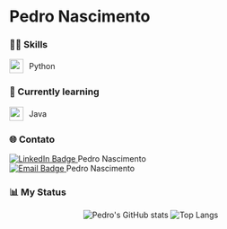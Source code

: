 # Pedro Nascimento

### 👨‍💻 Skills
<div style="display: flex; align-items: center;">
  <img src="https://cdn.jsdelivr.net/gh/devicons/devicon/icons/python/python-original.svg" width="25" style="margin-right: 10px;"/>
  <span>Python</span>
</div>

### 📘 Currently learning
<div style="display: flex; align-items: center;">
  <img src="https://cdn.jsdelivr.net/gh/devicons/devicon/icons/java/java-original.svg" width="25" style="margin-right: 10px;"/>
  <span>Java</span>
</div>

### 🌐 Contato
<a href="https://www.linkedin.com/in/pedro-nascimento-silva-7157a137b/" target="_blank">
  <img src="https://img.shields.io/badge/-LINKEDIN-blue?style=for-the-badge&logo=Linkedin&logoColor=white" alt="LinkedIn Badge"/>
</a> Pedro Nascimento
<br>
<a href="mailto:pedrosilva2302@outlook.com" target="_blank">
  <img src="https://img.shields.io/badge/-EMAIL-D14836?style=for-the-badge&logo=microsoft-outlook&logoColor=white" alt="Email Badge"/>
</a> Pedro Nascimento

### 📊 My Status
<div align="center">
  <img src="https://github-readme-stats.vercel.app/api?username=pedro-nascimento-silva&show_icons=true&theme=radical" alt="Pedro's GitHub stats" />
  <img src="https://github-readme-stats.vercel.app/api/top-langs/?username=pedro-nascimento-silva&layout=compact&langs_count=6&theme=radical" alt="Top Langs" />
</div>
